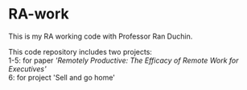 # RA-work

This is my RA working code with Professor Ran Duchin.

This code repository includes two projects:\
1-5: for paper *'Remotely Productive: The Efficacy of Remote Work for Executives'*\
6: for project 'Sell and go home'

